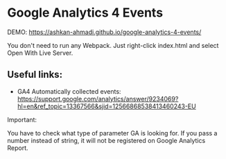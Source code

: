 # Google Analytics 4 Events

DEMO: https://ashkan-ahmadi.github.io/google-analytics-4-events/

You don't need to run any Webpack. Just right-click index.html and select Open With Live Server.

## Useful links:

- GA4 Automatically collected events: https://support.google.com/analytics/answer/9234069?hl=en&ref_topic=13367566&sjid=12566868538413460243-EU

Important:

You have to check what type of parameter GA is looking for. If you pass a number instead of string, it will not be registered on Google Analytics Report.
